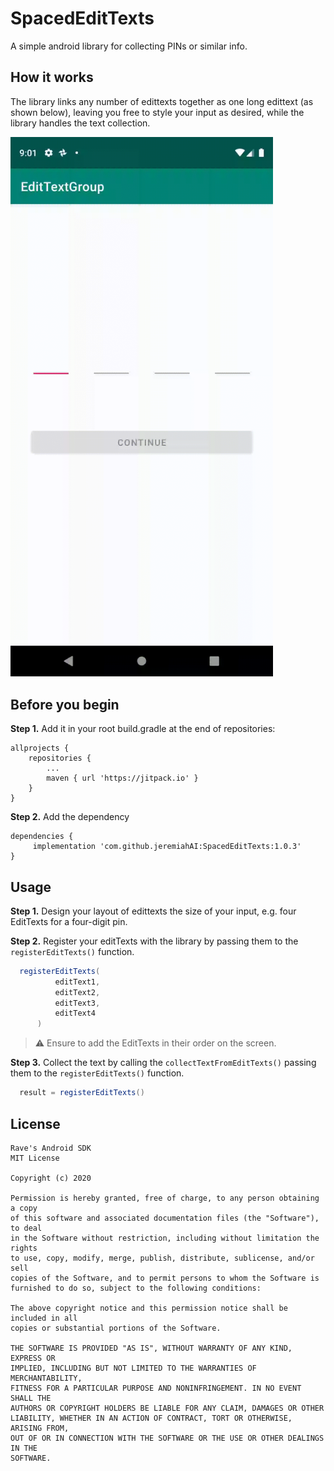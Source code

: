 # SpacedEditTexts
A simple android library for collecting PINs or similar info.

## How it works
The library links any number of edittexts together as one long edittext (as shown below), leaving you free to style your input as desired, while the library handles the text collection.

<img src="pin-collection.gif"
     alt="Pin Collection"
     width="420px" />

## Before you begin
**Step 1.** Add it in your root build.gradle at the end of repositories:

    allprojects {
		repositories {
			...
			maven { url 'https://jitpack.io' }
		}
	}

**Step 2.** Add the dependency

    dependencies {
	     implementation 'com.github.jeremiahAI:SpacedEditTexts:1.0.3'
	}
  
  ## Usage
  **Step 1.** Design your layout of edittexts the size of your input, e.g. four EditTexts for a four-digit pin.
  
  **Step 2.** Register your editTexts with the library by passing them to the `registerEditTexts()` function.
  
  ```java
    registerEditTexts(
            editText1,
            editText2,
            editText3,
            editText4
        )
  ```
  > :warning: Ensure to add the EditTexts in their order on the screen.
  
  **Step 3.** Collect the text by calling the `collectTextFromEditTexts()` passing them to the `registerEditTexts()` function.
  
  ```java
    result = registerEditTexts()
  ```
## License

```
Rave's Android SDK
MIT License

Copyright (c) 2020

Permission is hereby granted, free of charge, to any person obtaining a copy
of this software and associated documentation files (the "Software"), to deal
in the Software without restriction, including without limitation the rights
to use, copy, modify, merge, publish, distribute, sublicense, and/or sell
copies of the Software, and to permit persons to whom the Software is
furnished to do so, subject to the following conditions:

The above copyright notice and this permission notice shall be included in all
copies or substantial portions of the Software.

THE SOFTWARE IS PROVIDED "AS IS", WITHOUT WARRANTY OF ANY KIND, EXPRESS OR
IMPLIED, INCLUDING BUT NOT LIMITED TO THE WARRANTIES OF MERCHANTABILITY,
FITNESS FOR A PARTICULAR PURPOSE AND NONINFRINGEMENT. IN NO EVENT SHALL THE
AUTHORS OR COPYRIGHT HOLDERS BE LIABLE FOR ANY CLAIM, DAMAGES OR OTHER
LIABILITY, WHETHER IN AN ACTION OF CONTRACT, TORT OR OTHERWISE, ARISING FROM,
OUT OF OR IN CONNECTION WITH THE SOFTWARE OR THE USE OR OTHER DEALINGS IN THE
SOFTWARE.
```
  
  
